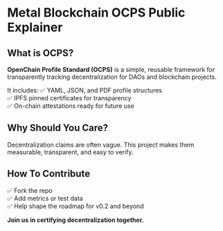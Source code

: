 # Metal Blockchain OCPS Public Explainer

## What is OCPS?

**OpenChain Profile Standard (OCPS)** is a simple, reusable framework for transparently tracking decentralization for DAOs and blockchain projects.

It includes:
✅ YAML, JSON, and PDF profile structures  
✅ IPFS pinned certificates for transparency  
✅ On-chain attestations ready for future use

## Why Should You Care?

Decentralization claims are often vague. This project makes them measurable, transparent, and easy to verify.

## How To Contribute

✅ Fork the repo  
✅ Add metrics or test data  
✅ Help shape the roadmap for v0.2 and beyond

**Join us in certifying decentralization together.**